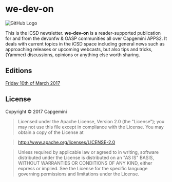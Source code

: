 # we-dev-on

![GitHub Logo](img/devonfw-logo-smallest.png)

This is the iCSD newsletter. **we-dev-on** is a reader-supported publication for and from the devonfw & OASP communities all over Capgemini APPS2. It deals with current topics in the iCSD space including general news such as approaching releases or upcoming webcasts, but also tips and tricks, (Yammer) discussions, opinions or anything else worth sharing.

## Editions

[Friday 10th of March 2017](2017/10-03-2017.md)

## License

Copyright © 2017 Capgemini

> Licensed under the Apache License, Version 2.0 (the "License");
> you may not use this file except in compliance with the License.
> You may obtain a copy of the License at

>  http://www.apache.org/licenses/LICENSE-2.0

> Unless required by applicable law or agreed to in writing, software
> distributed under the License is distributed on an "AS IS" BASIS,
> WITHOUT WARRANTIES OR CONDITIONS OF ANY KIND, either express or implied.
> See the License for the specific language governing permissions and
> limitations under the License.
